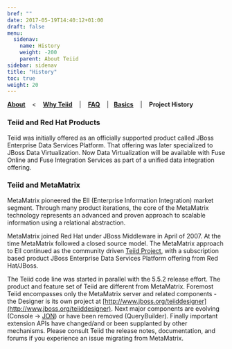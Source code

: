 ```yaml
---
bref: ""
date: 2017-05-19T14:40:12+01:00
draft: false
menu:
  sidenav:
    name: History
    weight: -200
    parent: About Teiid
sidebar: sidenav
title: "History"
toc: true
weight: 20
---
```

[**About**](..) &nbsp;&nbsp; < &nbsp;&nbsp; [**Why Teiid**](../why-teiid) &nbsp;&nbsp; | &nbsp;&nbsp; [**FAQ**](../faq) &nbsp;&nbsp; |&nbsp;&nbsp; [**Basics**](../basics) &nbsp;&nbsp; | &nbsp;&nbsp; **Project History**

### Teiid and Red Hat Products

Teiid was initially offered as an officially supported product called JBoss Enterprise Data Services Platform.  That offering was later specialized to JBoss Data Virtualization.  Now Data Virtualization will be available with Fuse Online and Fuse Integration Services as part of a unified data integration offering.

### Teiid and MetaMatrix

MetaMatrix pioneered the EII (Enterprise Information Integration) market segment.  Through many product iterations, the core of the MetaMatrix technology represents an advanced and proven approach to scalable information using a relational abstraction.

MetaMatrix joined Red Hat under JBoss Middleware in April of 2007.  At the time MetaMatrix followed a closed source model.  The MetaMatrix approach to EII continued as the community driven [Teiid Project](../../index.html), with a subscription based product JBoss Enterprise Data Services Platform offering from Red Hat/JBoss.

The Teiid code line was started in parallel with the 5.5.2 release effort.  The product and feature set of Teiid are different from MetaMatrix.  Foremost Teiid encompasses only the MetaMatrix server and related components - the Designer is its own project at [http://www.jboss.org/teiiddesigner](http://www.jboss.org/teiiddesigner).  Next major components are evolving (Console -> [JON](http://www.jboss.com/products/jbosson/)) or have been removed (QueryBuilder). Finally important extension APIs have changed/and or been supplanted by other mechanisms. Please consult Teiid the release notes, documentation, and forums if you experience an issue migrating from MetaMatrix.
